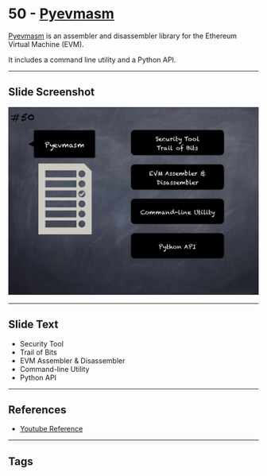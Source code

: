 
# 50 - [Pyevmasm](./Pyevmasm.md)

[Pyevmasm](https://github.com/crytic/pyevmasm) is an assembler and disassembler library for the Ethereum Virtual Machine (EVM). 

It includes a command line utility and a Python API.
___
## Slide Screenshot
![050.png](../../images/6.Audit%20Techniques%20and%20Tools%20101/050.png)
___
## Slide Text
- Security Tool
- Trail of Bits
- EVM Assembler & Disassembler
- Command-line Utility
- Python API
___
## References
- [Youtube Reference](https://youtu.be/QmD2bJUe140?t=480)
___
## Tags
